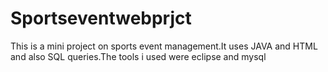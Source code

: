 # Sportseventwebprjct
This is a mini project on sports event management.It uses JAVA and HTML and also SQL queries.The tools i used were eclipse and mysql
